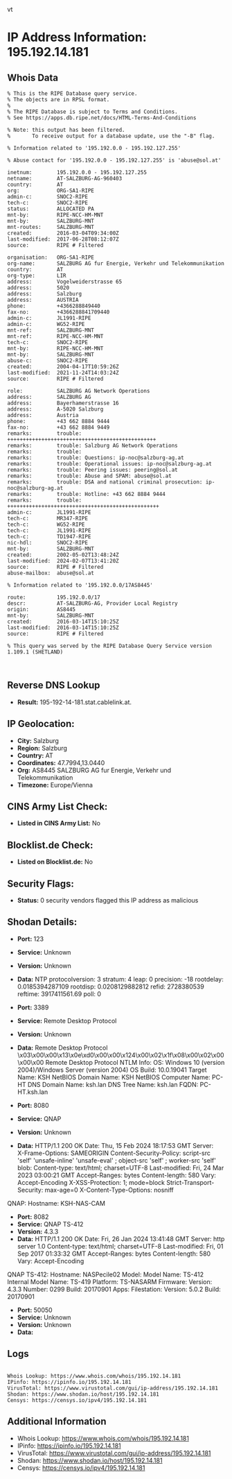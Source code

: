 vt
# IP Address Information: 195.192.14.181

## Whois Data
```
% This is the RIPE Database query service.
% The objects are in RPSL format.
%
% The RIPE Database is subject to Terms and Conditions.
% See https://apps.db.ripe.net/docs/HTML-Terms-And-Conditions

% Note: this output has been filtered.
%       To receive output for a database update, use the "-B" flag.

% Information related to '195.192.0.0 - 195.192.127.255'

% Abuse contact for '195.192.0.0 - 195.192.127.255' is 'abuse@sol.at'

inetnum:        195.192.0.0 - 195.192.127.255
netname:        AT-SALZBURG-AG-960403
country:        AT
org:            ORG-SA1-RIPE
admin-c:        SNOC2-RIPE
tech-c:         SNOC2-RIPE
status:         ALLOCATED PA
mnt-by:         RIPE-NCC-HM-MNT
mnt-by:         SALZBURG-MNT
mnt-routes:     SALZBURG-MNT
created:        2016-03-04T09:34:00Z
last-modified:  2017-06-28T08:12:07Z
source:         RIPE # Filtered

organisation:   ORG-SA1-RIPE
org-name:       SALZBURG AG fur Energie, Verkehr und Telekommunikation
country:        AT
org-type:       LIR
address:        Vogelweiderstrasse 65
address:        5020
address:        Salzburg
address:        AUSTRIA
phone:          +4366288849440
fax-no:         +4366288841709440
admin-c:        JL1991-RIPE
admin-c:        WG52-RIPE
mnt-ref:        SALZBURG-MNT
mnt-ref:        RIPE-NCC-HM-MNT
tech-c:         SNOC2-RIPE
mnt-by:         RIPE-NCC-HM-MNT
mnt-by:         SALZBURG-MNT
abuse-c:        SNOC2-RIPE
created:        2004-04-17T10:59:26Z
last-modified:  2021-11-24T14:03:24Z
source:         RIPE # Filtered

role:           SALZBURG AG Network Operations
address:        SALZBURG AG
address:        Bayerhamerstrasse 16
address:        A-5020 Salzburg
address:        Austria
phone:          +43 662 8884 9444
fax-no:         +43 662 8884 9449
remarks:        trouble: ++++++++++++++++++++++++++++++++++++++++++++++++
remarks:        trouble: Salzburg AG Network Operations
remarks:        trouble:
remarks:        trouble: Questions: ip-noc@salzburg-ag.at
remarks:        trouble: Operational issues: ip-noc@salzburg-ag.at
remarks:        trouble: Peering issues: peering@sol.at
remarks:        trouble: Abuse and SPAM: abuse@sol.at
remarks:        trouble: DSA and national criminal prosecution: ip-noc@salzburg-ag.at
remarks:        trouble: Hotline: +43 662 8884 9444
remarks:        trouble: +++++++++++++++++++++++++++++++++++++++++++++++++
admin-c:        JL1991-RIPE
tech-c:         MR347-RIPE
tech-c:         WG52-RIPE
tech-c:         JL1991-RIPE
tech-c:         TD1947-RIPE
nic-hdl:        SNOC2-RIPE
mnt-by:         SALZBURG-MNT
created:        2002-05-02T13:48:24Z
last-modified:  2024-02-07T13:41:20Z
source:         RIPE # Filtered
abuse-mailbox:  abuse@sol.at

% Information related to '195.192.0.0/17AS8445'

route:          195.192.0.0/17
descr:          AT-SALZBURG-AG, Provider Local Registry
origin:         AS8445
mnt-by:         SALZBURG-MNT
created:        2016-03-14T15:10:25Z
last-modified:  2016-03-14T15:10:25Z
source:         RIPE # Filtered

% This query was served by the RIPE Database Query Service version 1.109.1 (SHETLAND)



```
## Reverse DNS Lookup
- **Result:** 195-192-14-181.stat.cablelink.at.

## IP Geolocation:
- **City:** Salzburg
- **Region:** Salzburg
- **Country:** AT
- **Coordinates:** 47.7994,13.0440
- **Org:** AS8445 SALZBURG AG fur Energie, Verkehr und Telekommunikation
- **Timezone:** Europe/Vienna

## CINS Army List Check:
- **Listed in CINS Army List:** 
No

## Blocklist.de Check:
- **Listed on Blocklist.de:** 
No

## Security Flags:
- **Status:** 0 security vendors flagged this IP address as malicious

## Shodan Details:
- **Port:** 123
- **Service:** Unknown
- **Version:** Unknown
- **Data:** NTP
protocolversion: 3
stratum: 4
leap: 0
precision: -18
rootdelay: 0.0185394287109
rootdisp: 0.0208129882812
refid: 2728380539
reftime: 3917411561.69
poll: 0



- **Port:** 3389
- **Service:** Remote Desktop Protocol
- **Version:** Unknown
- **Data:** Remote Desktop Protocol
\x03\x00\x00\x13\x0e\xd0\x00\x00\x124\x00\x02\x1f\x08\x00\x02\x00\x00\x00
Remote Desktop Protocol NTLM Info:
  OS: Windows 10 (version 2004)/Windows Server (version 2004)
  OS Build: 10.0.19041
  Target Name: KSH
  NetBIOS Domain Name: KSH
  NetBIOS Computer Name: PC-HT
  DNS Domain Name: ksh.lan
  DNS Tree Name: ksh.lan
  FQDN: PC-HT.ksh.lan

- **Port:** 8080
- **Service:** QNAP
- **Version:** Unknown
- **Data:** HTTP/1.1 200 OK
Date: Thu, 15 Feb 2024 18:17:53 GMT
Server:  
X-Frame-Options: SAMEORIGIN
Content-Security-Policy: script-src 'self' 'unsafe-inline' 'unsafe-eval' ; object-src 'self' ; worker-src 'self' blob:
Content-type: text/html; charset=UTF-8
Last-modified: Fri, 24 Mar 2023 03:00:21 GMT
Accept-Ranges: bytes
Content-length: 580
Vary: Accept-Encoding
X-XSS-Protection: 1; mode=block
Strict-Transport-Security: max-age=0
X-Content-Type-Options: nosniff


QNAP:
  Hostname: KSH-NAS-CAM


- **Port:** 8082
- **Service:** QNAP TS-412
- **Version:** 4.3.3
- **Data:** HTTP/1.1 200 OK
Date: Fri, 26 Jan 2024 13:41:48 GMT
Server: http server 1.0
Content-type: text/html; charset=UTF-8
Last-modified: Fri, 01 Sep 2017 01:33:32 GMT
Accept-Ranges: bytes
Content-length: 580
Vary: Accept-Encoding


QNAP TS-412:
  Hostname: NASPecile02
  Model:
    Model Name: TS-412
    Internal Model Name: TS-419
    Platform: TS-NASARM
  Firmware:
    Version: 4.3.3
    Number: 0299
    Build: 20170901
  Apps:
    Filestation:
      Version: 5.0.2
      Build: 20170901


- **Port:** 50050
- **Service:** Unknown
- **Version:** Unknown
- **Data:** 

## Logs
```

Whois Lookup: https://www.whois.com/whois/195.192.14.181
IPinfo: https://ipinfo.io/195.192.14.181
VirusTotal: https://www.virustotal.com/gui/ip-address/195.192.14.181
Shodan: https://www.shodan.io/host/195.192.14.181
Censys: https://censys.io/ipv4/195.192.14.181

```
## Additional Information
- Whois Lookup: https://www.whois.com/whois/195.192.14.181
- IPinfo: https://ipinfo.io/195.192.14.181
- VirusTotal: https://www.virustotal.com/gui/ip-address/195.192.14.181
- Shodan: https://www.shodan.io/host/195.192.14.181
- Censys: https://censys.io/ipv4/195.192.14.181


